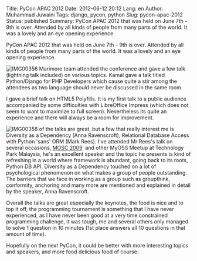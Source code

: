 Title: PyCon APAC 2012
Date: 2012-06-12 20:12
Lang: en
Author: Muhammad Juwaini
Tags: django, pycon, python
Slug: pycon-apac-2012
Status: published
Summary: PyCon APAC 2012 that was held on June 7th - 9th is over. Attended by all kinds of people from many parts of the world. It was a lovely and an eye opening experience.

PyCon APAC 2012 that was held on June 7th - 9th is over. Attended by all
kinds of people from many parts of the world. It was a lovely and an eye
opening experience.

![IMG00356]({filename}/images/pycon-apac-2012/ff4e8-6a0153916e707f970b0167676601ea970b-pi.jpg "IMG00356")
Marimore team attended the conference and gave a few talk (lightning
talk included) on various topics. Kamal gave a talk titled Python/Django
for PHP Developers which cause quite a stir among the attendees as two
language should never be discussed in the same room.

I gave a brief talk on HTML5 Polyfills. It is my first talk to a public
audience accompanied by some difficulties with LibreOffice Impress
(which does not seem to want to maximize to full screen). Nevertheless
its quite an experience and there will always be a room for
improvement. 

![IMG00358]({filename}/images/pycon-apac-2012/01c8b-6a0153916e707f970b0176155b84da970c-pi.jpg "IMG00358")
of the talks are great, but a few that really interest me is Diversity
as a Dependency (Anna Ravenscroft), Relational Database Access with
Python 'sans' ORM (Mark Rees). I've attended Mr Rees's talk on several
occasions, [MOSC
2009](http://blog.mosc.my/2009/06/testing-web-apps-with-scripting.html)
 and other MyOSS Meetup at Technology Park Malaysia, he's an excellent
speaker and the topic he presents is kind of refreshing in a world where
framework is abundant, going back to its roots, Python DB API. Diversity
as a Dependency touched on a lot of psychological phenomenon on what
makes a group of people outstanding. The barriers that we face in
working as a group such as groupthink, conformity, anchoring and many
more are mentioned and explained in detail by the speaker, Anna
Ravenscroft.

Overall the talks are great especially the keynotes, the food is nice
and to top it off, the programming tournament is something that I have
never experienced, as I have never been good at a very time constrained
programming challenge, it was tough, me and several others only managed
to solve 1 question in 10 minutes (1st place answers all 10 questions in
that amount of time). 

Hopefully on the next PyCon, it could be better with more interesting
topics and speakers, and more food delicious food of course.
